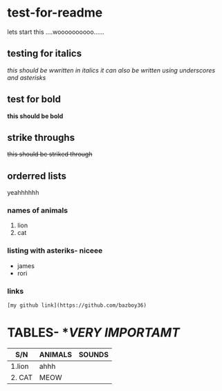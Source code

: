 # test-for-readme
lets start this ....woooooooooo......

## testing for italics

 *this should be wwritten in italics*
 _it can also be written using underscores and asterisks_

## test for bold

 **this should be bold**

## strike throughs

~~this should be striked through~~

## orderred lists

yeahhhhhh


### names of animals
1. lion
2. cat


 
### listing with asteriks- niceee
* james
* rori

 
### links

	[my github link](https://github.com/bazboy36)



# TABLES- **VERY IMPORTAMT*
| S/N     | ANIMALS      |  SOUNDS  |
| --------| ---------    | -------  |
|   1.lion| ahhh         |          |
|2.  CAT  | MEOW          |          |
